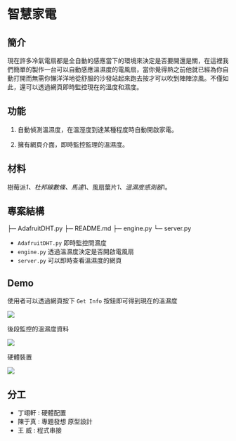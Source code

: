 # 智慧家電

## 簡介

現在許多冷氣電扇都是全自動的感應當下的環境來決定是否要開還是關，在這裡我們簡單的製作一台可以自動感應溫濕度的電風扇，當你覺得熱之前他就已經為你自動打開而無需你懶洋洋地從舒服的沙發站起來跑去按才可以吹到陣陣涼風。不僅如此，還可以透過網頁即時監控現在的溫度和濕度。

## 功能
1. 自動偵測溫濕度，在溫溼度到達某種程度時自動開啟家電。

2. 擁有網頁介面，即時監控監理的溫濕度。

## 材料
樹莓派*1、杜邦線數條、馬達*1、風扇葉片*1、溫濕度感測器*1。


## 專案結構

├─ AdafruitDHT.py
├─ README.md
├─ engine.py
└─ server.py

- `AdafruitDHT.py` 即時監控問濕度
- `engine.py` 透過溫濕度決定是否開啟電風扇
- `server.py` 可以即時查看溫濕度的網頁 

## Demo

使用者可以透過網頁按下 `Get Info` 按鈕即可得到現在的溫濕度

![](https://i.imgur.com/rFVg0qo.png)

後段監控的溫濕度資料

![](https://i.imgur.com/N5keyui.png)

硬體裝置

![](https://i.imgur.com/2u6enmQ.jpg)

## 分工

- 丁翊軒 : 硬體配置
- 陳于真 : 專題發想 原型設計
- 王 威 : 程式串接
